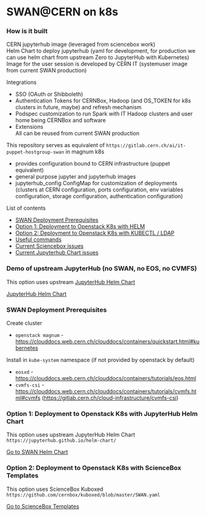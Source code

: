 # SWAN@CERN on k8s

### How is it built

CERN jupyterhub image (leveraged from sciencebox work)  
Helm Chart to deploy jupyterhub (yaml for development, for production we can use helm chart from upstream Zero to JupyterHub with Kubernetes)  
Image for the user session is developed by CERN IT (systemuser image from current SWAN production)  
  
Integrations  

- SSO (OAuth or Shibboleth) 
- Authentication Tokens for CERNBox, Hadoop (and OS_TOKEN for k8s clusters in future, maybe) and refresh mechanism  
- Podspec customization to run Spark with IT Hadoop clusters and user home being CERNBox and software  
- Extensions  
	All can be reused from current SWAN production  
  
This repository serves as equivalent of `https://gitlab.cern.ch/ai/it-puppet-hostgroup-swan` in magnum k8s

- provides configuration bound to CERN infrastructure (puppet equivalent)
- general purpose jupyter and jupyterhub images
- jupyterhub_config ConfigMap for customization of deployments (clusters at CERN configuration, ports configuration, env variables configuration, storage configuration, authentication configuration)

List of contents
- [SWAN Deployment Prerequisites](#swan-deployment-prerequisites)
- [Option 1: Deployment to Openstack K8s with HELM](#option-1:-deployment-to-openstack-k8s-with-jupyterhub-helm-chart)
- [Option 2: Deployment to Openstack K8s with KUBECTL / LDAP](#option-2:-deployment-to-openstack-k8s-with-sciencebox-templates)
- [Useful commands](#useful-commands)
- [Current Sciencebox issues](#sciencebox-issues)
- [Current Jupyterhub Chart issues](#current-jupyterhub-chart-issues)

### Demo of upstream JupyterHub (no SWAN, no EOS, no CVMFS)
This option uses upstream [JupyterHub Helm Chart](https://jupyterhub.github.io/helm-chart/)

[JupyterHub Helm Chart](jupyterhub-upstream-chart/README.md)

### SWAN Deployment Prerequisites

Create cluster
- `openstack magnum` - https://clouddocs.web.cern.ch/clouddocs/containers/quickstart.html#kubernetes

Install in `kube-system` namespace (if not provided by openstack by default)
- `eosxd` - https://clouddocs.web.cern.ch/clouddocs/containers/tutorials/eos.html
- `cvmfs-csi` - https://clouddocs.web.cern.ch/clouddocs/containers/tutorials/cvmfs.html#cvmfs (https://gitlab.cern.ch/cloud-infrastructure/cvmfs-csi)

### Option 1: Deployment to Openstack K8s with JupyterHub Helm Chart

This option uses upstream JupyterHub Helm Chart `https://jupyterhub.github.io/helm-chart/`

[Go to SWAN Helm Chart](swan-upstream-chart/README.md)

### Option 2: Deployment to Openstack K8s with ScienceBox Templates

This option uses ScienceBox Kuboxed `https://github.com/cernbox/kuboxed/blob/master/SWAN.yaml`

[Go to ScienceBox Templates](swan-sciencebox/README.md)

